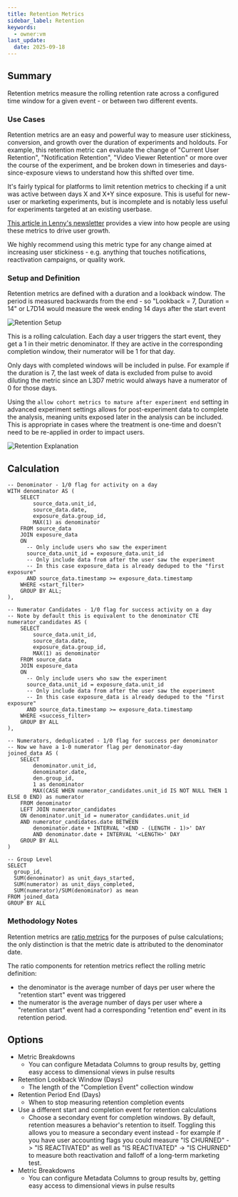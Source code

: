 ```yaml
---
title: Retention Metrics
sidebar_label: Retention
keywords:
  - owner:vm
last_update:
  date: 2025-09-18
---
```


## Summary

Retention metrics measure the rolling retention rate across a configured time window for a given event - or between two different events.

### Use Cases

Retention metrics are an easy and powerful way to measure user stickiness, conversion, and growth over the duration of experiments and holdouts. For example, this retention metric can evaluate the change of "Current User Retention", "Notification Retention", "Video Viewer Retention" or more over the course of the experiment, and be broken down in timeseries and days-since-exposure views to understand how this shifted over time.

It's fairly typical for platforms to limit retention metrics to checking if a unit was active between days X and X+Y since exposure. This is useful for new-user or marketing experiments, but is incomplete and is notably less useful for experiments targeted at an existing userbase.

[This article in Lenny's newsletter](https://www.lennysnewsletter.com/p/how-duolingo-reignited-user-growth) provides a view into how people are using these metrics to drive user growth.

We highly recommend using this metric type for any change aimed at increasing user stickiness - e.g. anything that touches notifications, reactivation campaigns, or quality work.

### Setup and Definition

Retention metrics are defined with a duration and a lookback window. The period is measured backwards from the end - so "Lookback = 7, Duration = 14" or L7D14 would measure the week ending 14 days after the start event

![Retention Setup](https://github.com/user-attachments/assets/cce09282-0a9b-4218-b823-7416f03ef387)

This is a rolling calculation. Each day a user triggers the start event, they get a 1 in their metric denominator. If they are active in the corresponding completion window, their numerator will be 1 for that day.

Only days with completed windows will be included in pulse. For example if the duration is 7, the last week of data is excluded from pulse to avoid diluting the metric since an L3D7 metric would always have a numerator of 0 for those days.

Using the `allow cohort metrics to mature after experiment end` setting in advanced experiment settings allows for post-experiment data to complete the analysis, meaning units exposed later in the analysis can be included. This is appropriate in cases where the treatment is one-time and doesn't need to be re-applied in order to impact users.

![Retention Explanation](https://github.com/user-attachments/assets/2a9d8731-1c28-4c59-a0fe-3c1e7586c129)

## Calculation

```
-- Denominator - 1/0 flag for activity on a day
WITH denominator AS (
    SELECT
        source_data.unit_id,
        source_data.date,
        exposure_data.group_id,
        MAX(1) as denominator
    FROM source_data
    JOIN exposure_data
    ON
      -- Only include users who saw the experiment
      source_data.unit_id = exposure_data.unit_id
      -- Only include data from after the user saw the experiment
      -- In this case exposure_data is already deduped to the "first exposure"
      AND source_data.timestamp >= exposure_data.timestamp
    WHERE <start_filter>
    GROUP BY ALL;
),

-- Numerator Candidates - 1/0 flag for success activity on a day
-- Note by default this is equivalent to the denominator CTE
numerator_candidates AS (
    SELECT
        source_data.unit_id,
        source_data.date,
        exposure_data.group_id,
        MAX(1) as denominator
    FROM source_data
    JOIN exposure_data
    ON
      -- Only include users who saw the experiment
      source_data.unit_id = exposure_data.unit_id
      -- Only include data from after the user saw the experiment
      -- In this case exposure_data is already deduped to the "first exposure"
      AND source_data.timestamp >= exposure_data.timestamp
    WHERE <success_filter>
    GROUP BY ALL
),

-- Numerators, deduplicated - 1/0 flag for success per denominator
-- Now we have a 1-0 numerator flag per denominator-day
joined_data AS (
    SELECT
        denominator.unit_id,
        denominator.date,
        den.group_id,
        1 as denominator
        MAX(CASE WHEN numerator_candidates.unit_id IS NOT NULL THEN 1 ELSE 0 END) as numerator
    FROM denominator
    LEFT JOIN numerator_candidates
    ON denominator.unit_id = numerator_candidates.unit_id
    AND numerator_candidates.date BETWEEN
        denominator.date + INTERVAL '<END - (LENGTH - 1)>' DAY
        AND denominator.date + INTERVAL '<LENGTH>' DAY
    GROUP BY ALL
)

-- Group Level
SELECT
  group_id,
  SUM(denominator) as unit_days_started,
  SUM(numerator) as unit_days_completed,
  SUM(numerator)/SUM(denominator) as mean
FROM joined_data
GROUP BY ALL
```

### Methodology Notes

Retention metrics are [ratio metrics](./ratio.md) for the purposes of pulse calculations; the only distinction is that the metric date is attributed to the denominator date.

The ratio components for retention metrics reflect the rolling metric definition:

- the denominator is the average number of days per user where the "retention start" event was triggered
- the numerator is the average number of days per user where a "retention start" event had a corresponding "retention end" event in its retention period.

## Options

- Metric Breakdowns
  - You can configure Metadata Columns to group results by, getting easy access to dimensional views in pulse results
- Retention Lookback Window (Days)
  - The length of the "Completion Event" collection window
- Retention Period End (Days)
  - When to stop measuring retention completion events
- Use a different start and completion event for retention calculations
  - Choose a secondary event for completion windows. By default, retention measures a behavior's retention to itself. Toggling this allows you to measure a secondary event instead - for example if you have user accounting flags you could measure "IS CHURNED" -> "IS REACTIVATED" as well as "IS REACTIVATED" -> "IS CHURNED" to measure both reactivation and falloff of a long-term marketing test.
- Metric Breakdowns
  - You can configure Metadata Columns to group results by, getting easy access to dimensional views in pulse results
